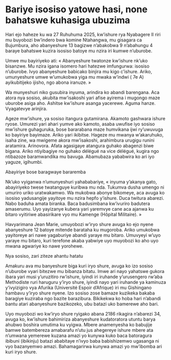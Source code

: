 # Bariye isosiso yatowe hasi, none bahatswe kuhasiga ubuzima

Hari ejo haheze ku wa 27 Ruhuhuma 2025, kw’ishure rya Nyabagere II riri mu buyobozi bw’indero bwa komine Ntahangwa, mu gisagara ca Bujumbura, aho abanyeshure 13 bagizwe n’abakobwa 9 n’abahungu 4 baraye bahatswe kuzira isosiso batoye mu nzira iri kumwe n’uburobe.

Umwe mu bayiriyeko ati: « Abanyeshure twatonze kw’ishure nk’uko bisanzwe. Mu nzira igana isomero hari hatezwe imfungurwa: isosiso n’uburobe. Ivyo abanyeshure babicako binjira mu kigo c’ishure. Ariko, umunyeshure umwe w’umukobwa yiga mu mwaka w’indwi ( 7e A) ayikubitijeko ijisho, ngo abona iranuze. »

Wa munyeshuri niko gusubira inyuma, arindira ko abandi barengana. Aca atora nya sosiso, akubita mw’isakoshi yari afise ayirema i mugongo maze uburobe asiga aho. Ashitse kw’ishure asanga yacerewe. Aguma hanze. Vyagatevye arinjira.

Ageze mw’ishure, ya sosiso itangura gutamirana. Akamoto gashwara ishure ryose. Umurezi yari ahari yumve ako kamoto, asaba uwufise iyo sosiso mw’ishure guhaguruka, bose bararabana maze humvikana ijwi ry’uwuvuga ko bayiriye bayimaze. Ariko yari ikibitse. Hageze mu mwanya w’akaruhuko, isaha zine, wa mwigeme akora mw’isakoshi, arahimbura urugigu runini aratamira. Arinovora. Afata agasigaye atangura guhako abagenzi biwe bigana. Ariko ntiyibagiye no guhako délégué na vice délégué, kugira ngo ntibazoze baramwandika mu bavuga. Abamubaza yababwira ko ari iyo yaguze, igihumbi.

Abayiriye bose baragwaye bararemba

Nk’uko vyiganwa n’umunyeshuri yahababariye, « inyuma y’akanya gato, abayiriyeko twese twatanguye kuribwa mu nda. Tukumva dusha umengo ni umuriro uriko uratwakamwo. Wa mukobwa abonye bikomeye, aca avuga ko isosiso yadusangije yayitoye mu nzira hepfo y’ishure. Duca twitura abarezi. Nabo baduha amata biranka. Baca badusimbana kw’ivuriro badutera amaserumu. Uyo yayizanye kubera yari yaremvye cane aca ajanwa ku bitaro vyitiriwe abasirikare vyo mu Kamenge (Hôpital Militaire). »

Havyarimana Jean Marie, umuyobozi w’iryo shure avuga ko ejo nyene abanyeshure 12 batoye mitende barataha ku mugoroba. Ariko umukobwa yayitoreye ari nawe yagaburiye abandi yaraye mu bitaro. Umuvyeyi w’uyo yaraye mu bitaro, kuri terefone akaba yabwiye uyo muyobozi ko aho uyo mwana agwariye ko nawe yorohewe.

Nya sosiso, zari ziteze ahantu hatatu

Amakuru ava mu banyeshure biga kuri iryo shure, avuga ko izo sosiso n’uburobe vyari bitezwe mu bibanza bitatu. Imwe ari nayo yahatswe gukora ibara yari musi y’uruzitiro rw’ishure, iyindi iri iruhande y’urusengero rw’aba Methodiste ruri haruguru y’iryo shure, iyindi nayo yari iruhande ya kaminuza y’ivyizigiro vya Afurika (Université Espoir d’Afrique) iri mu Gishingano hambavu y’iryo shure nyene. Izo sosiso zose bamaze kuzikeka bakaba baragiye kuziraba ngo bazite barazibura. Bikikekwa ko hoba hari n’abandi bantu atari abanyeshure bazikozeko, ubu batazi uko bamerewe aho bari.

Uyo muyobozi wo kw’iryo shure ryigako abana 2186 rikagira n’abarezi 34, avuga ko, kw’ishure bahimiriza abanyeshure kudatoratora utuntu barya ahubwo boshira umutima ku vyigwa. Mbere anamenyesha ko babujije bamwe batembereza amabarafu n’utu jus ahegereye ishure mbere ata n’umwana yemerewe kuzana amazi yo kunywa kuko baca batoragura ibibuni (ibikinju) batazi ababitaye n’ivyo baba babishizemwo ugasanga ni vyo bazanyemwo amazi. Bahamagarirwa kunywa amazi yo mw’ibomba ari kuri iryo shure.